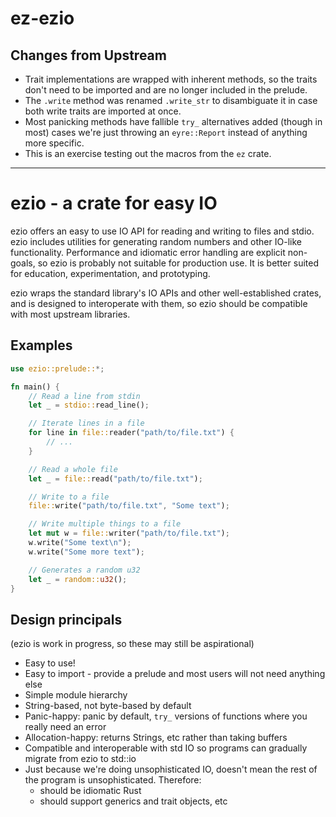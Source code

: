 # ez-ezio

## Changes from Upstream

- Trait implementations are wrapped with inherent methods, so the traits don't
  need to be imported and are no longer included in the prelude.
- The `.write` method was renamed `.write_str` to disambiguate it in case both
  write traits are imported at once.
- Most panicking methods have fallible `try_` alternatives added (though in
  most) cases we're just throwing an `eyre::Report` instead of anything more
  specific.
- This is an exercise testing out the macros from the `ez` crate.

---

# ezio - a crate for easy IO

ezio offers an easy to use IO API for reading and writing to files and stdio.
ezio includes utilities for generating random numbers and other IO-like
functionality. Performance and idiomatic error handling are explicit non-goals,
so ezio is probably not suitable for production use. It is better suited for
education, experimentation, and prototyping.

ezio wraps the standard library's IO APIs and other well-established crates, and
is designed to interoperate with them, so ezio should be compatible with most
upstream libraries.

## Examples

```rust
use ezio::prelude::*;

fn main() {
    // Read a line from stdin
    let _ = stdio::read_line();

    // Iterate lines in a file
    for line in file::reader("path/to/file.txt") {
        // ...
    }

    // Read a whole file
    let _ = file::read("path/to/file.txt");

    // Write to a file
    file::write("path/to/file.txt", "Some text");

    // Write multiple things to a file
    let mut w = file::writer("path/to/file.txt");
    w.write("Some text\n");
    w.write("Some more text");

    // Generates a random u32
    let _ = random::u32();
}
```

## Design principals

(ezio is work in progress, so these may still be aspirational)

- Easy to use!
- Easy to import - provide a prelude and most users will not need anything else
- Simple module hierarchy
- String-based, not byte-based by default
- Panic-happy: panic by default, `try_` versions of functions where you really
  need an error
- Allocation-happy: returns Strings, etc rather than taking buffers
- Compatible and interoperable with std IO so programs can gradually migrate
  from ezio to std::io
- Just because we're doing unsophisticated IO, doesn't mean the rest of the
  program is unsophisticated. Therefore:
  - should be idiomatic Rust
  - should support generics and trait objects, etc
